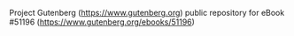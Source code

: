 Project Gutenberg (https://www.gutenberg.org) public repository for
eBook #51196 (https://www.gutenberg.org/ebooks/51196)
